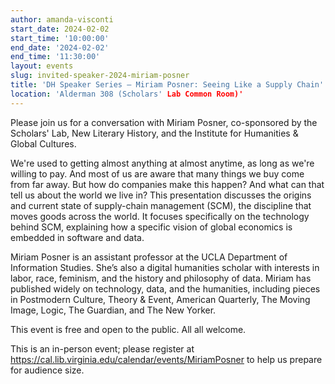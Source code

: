 ```yaml
---
author: amanda-visconti
start_date: 2024-02-02
start_time: '10:00:00'
end_date: '2024-02-02'
end_time: '11:30:00'
layout: events
slug: invited-speaker-2024-miriam-posner
title: 'DH Speaker Series — Miriam Posner: Seeing Like a Supply Chain'
location: 'Alderman 308 (Scholars' Lab Common Room)'
---
```


Please join us for a conversation with Miriam Posner, co-sponsored by the Scholars' Lab, New Literary History, and the Institute for Humanities & Global Cultures.

We're used to getting almost anything at almost anytime, as long as we're willing to pay. And most of us are aware that many things we buy come from far away. But how do companies make this happen? And what can that tell us about the world we live in? This presentation discusses the origins and current state of supply-chain management (SCM), the discipline that moves goods across the world. It focuses specifically on the technology behind SCM, explaining how a specific vision of global economics is embedded in software and data.

Miriam Posner is an assistant professor at the UCLA Department of Information Studies. She’s also a digital humanities scholar with interests in labor, race, feminism, and the history and philosophy of data. Miriam has published widely on technology, data, and the humanities, including pieces in Postmodern Culture, Theory & Event, American Quarterly, The Moving Image, Logic, The Guardian, and The New Yorker.

This event is free and open to the public. All all welcome. 

This is an in-person event; please register at <a href="https://cal.lib.virginia.edu/calendar/events/MiriamPosner">https://cal.lib.virginia.edu/calendar/events/MiriamPosner</a> to help us prepare for audience size.
